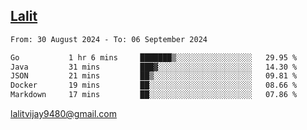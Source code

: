 ## [Lalit](https://lalit.sh)

<!--START_SECTION:waka-->

```txt
From: 30 August 2024 - To: 06 September 2024

Go           1 hr 6 mins     ███████▒░░░░░░░░░░░░░░░░░   29.95 %
Java         31 mins         ███▓░░░░░░░░░░░░░░░░░░░░░   14.30 %
JSON         21 mins         ██▒░░░░░░░░░░░░░░░░░░░░░░   09.81 %
Docker       19 mins         ██░░░░░░░░░░░░░░░░░░░░░░░   08.66 %
Markdown     17 mins         ██░░░░░░░░░░░░░░░░░░░░░░░   07.86 %
```

<!--END_SECTION:waka-->

lalitvijay9480@gmail.com
